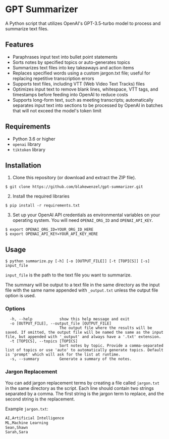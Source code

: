 # GPT Summarizer

A Python script that utilizes OpenAI's GPT-3.5-turbo model to process and summarize text files.

## Features
* Paraphrases input text into bullet point statements
* Sorts notes by specified topics or auto-generates topics
* Summarizes text files into key takeaways and action items
* Replaces specified words using a custom jargon.txt file; useful for replacing repetitive transcription errors
* Supports text files, including VTT (Web Video Text Tracks) files
* Optimizes input text to remove blank lines, whitespace, VTT tags, and timestamps before feeding into OpenAI to reduce costs
* Supports long-form text, such as meeting transcripts; automatically separates input text into sections to be processed by OpenAI in batches that will not exceed the model's token limit


## Requirements

* Python 3.6 or higher
* `openai` library
* `tiktoken` library

## Installation

1. Clone this repository (or download and extract the ZIP file).
```shell
$ git clone https://github.com/blakewenzel/gpt-summarizer.git
```

2. Install the required libraries
```shell
$ pip install -r requirements.txt
```

3. Set up your OpenAI API credentials as environmental variables on your operating system. You will need `OPENAI_ORG_ID` and `OPENAI_API_KEY`.
```shell
$ export OPENAI_ORG_ID=YOUR_ORG_ID_HERE
$ export OPENAI_API_KEY=YOUR_API_KEY_HERE
```

## Usage
```shell
$ python summarize.py [-h] [-o [OUTPUT_FILE]] [-t [TOPICS]] [-s] input_file
```

`input_file` is the path to the text file you want to summarize.

The summary will be output to a text file in the same directory as the input file with the same name appended with `_output.txt` unless the output file option is used.

### Options
```shell
  -h, --help            show this help message and exit
  -o [OUTPUT_FILE], --output_file [OUTPUT_FILE]
                        The output file where the results will be saved. If omitted, the output file will be named the same as the input file, but appended with '_output' and always have a '.txt' extension.
  -t [TOPICS], --topics [TOPICS]
                        Sort notes by topic. Provide a comma-separated list of topics or use 'auto' to automatically generate topics. Default is 'prompt' which will ask for the list at runtime.
  -s, --summary         Generate a summary of the notes.
```


### Jargon Replacement

You can add jargon replacement terms by creating a file called `jargon.txt` in the same directory as the script. Each line should contain two strings separated by a comma. The first string is the jargon term to replace, and the second string is the replacement.

Example `jargon.txt`:
```txt
AI,Artificial Intelligence
ML,Machine Learning
Sean,Shawn
Sarah,Sara
```